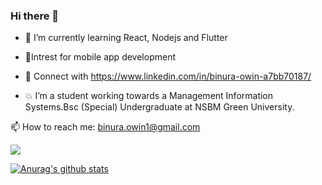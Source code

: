 ### Hi there 👋

- :construction_worker: I’m currently learning React, Nodejs and Flutter
- :iphone:Intrest for mobile app development
- :speech_balloon: Connect with  https://www.linkedin.com/in/binura-owin-a7bb70187/

- :boom: I’m a student working towards a Management Information Systems.Bsc (Special) Undergraduate at NSBM Green University.


📫 How to reach me: binura.owin1@gmail.com

<img align="center" src="https://github-readme-stats.vercel.app/api/<CARD_TYPE>/apiBinuraowin=<USERNAME>&theme=<THEME_NAME>" />


[![Anurag's github stats](https://github-readme-stats.vercel.app/apiBinuraowin=anuraghazra)](https://github.com/anuraghazra/github-readme-stats)



<!--
**Binuraowin/Binuraowin** is a ✨ _special_ ✨ repository because its `README.md` (this file) appears on your GitHub profile.

Here are some ideas to get you started:

- 🔭 I’m currently working on ...
- 🌱 I’m currently learning ...
- 👯 I’m looking to collaborate on ...
- 🤔 I’m looking for help with ...
- 💬 Ask me about ...
- 📫 How to reach me: ...
- 😄 Pronouns: ...
- ⚡ Fun fact: ...
-->
